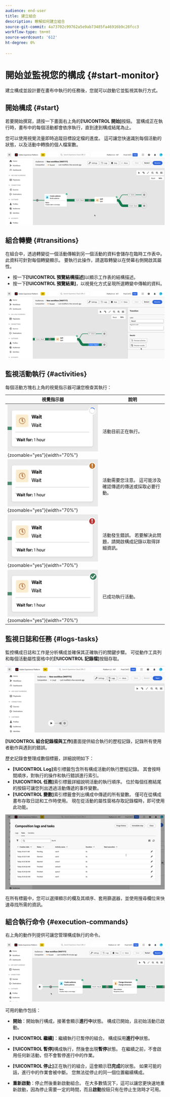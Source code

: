 ```yaml
---
audience: end-user
title: 建立組合
description: 瞭解如何建立組合
source-git-commit: 4a73702c99762a5e9ab73485fa46916b9c28fcc3
workflow-type: tm+mt
source-wordcount: '612'
ht-degree: 0%

---
```



# 開始並監視您的構成 {#start-monitor}

建立構成並設計要在畫布中執行的任務後，您就可以啟動它並監視其執行方式。

## 開始構成 {#start}

若要開始撰寫，請按一下畫面右上角的&#x200B;**[!UICONTROL 開始]**&#x200B;按鈕。 當構成正在執行時，畫布中的每個活動都會依序執行，直到達到構成結尾為止。

您可以使用視覺流量即時追蹤目標設定檔的進度。 這可讓您快速識別每個活動的狀態，以及活動中轉換的個人檔案數。

![](assets/composition-visual-flow.png)

## 組合轉變 {#transitions}

在組合中，透過轉變從一個活動傳輸到另一個活動的資料會儲存在臨時工作表中。 此資料可針對每個轉變顯示。 要執行此操作，請選取轉變以在熒幕右側開啟其屬性。

* 按一下&#x200B;**[!UICONTROL 預覽結構描述]**&#x200B;以顯示工作表的結構描述。
* 按一下&#x200B;**[!UICONTROL 預覽結果]**，以視覺化方式呈現所選轉變中傳輸的資料。

![](assets/transition-preview.png)

## 監視活動執行 {#activities}

每個活動方塊右上角的視覺指示器可讓您檢查其執行：

| 視覺指示器 | 說明 |
|-----|------------|
| ![](assets/activity-status-pending.png){zoomable="yes"}{width="70%"} | 活動目前正在執行。 |
| ![](assets/activity-status-orange.png){zoomable="yes"}{width="70%"} | 活動需要您注意。 這可能涉及確認傳遞的傳送或採取必要行動。 |
| ![](assets/activity-status-red.png){zoomable="yes"}{width="70%"} | 活動發生錯誤。 若要解決此問題，請開啟構成記錄以取得詳細資訊。 |
| ![](assets/activity-status-green.png){zoomable="yes"}{width="70%"} | 已成功執行活動。 |

## 監視日誌和任務 {#logs-tasks}

監控構成日誌和工作是分析構成並確保其正確執行的關鍵步驟。 可從動作工具列和每個活動屬性窗格中的&#x200B;**[!UICONTROL 記錄檔]**&#x200B;按鈕存取。

![](assets/logs-button.png)

**[!UICONTROL 組合記錄檔與工作]**&#x200B;畫面提供組合執行的歷程記錄，記錄所有使用者動作與遇到的錯誤。

<!-- à confirmer, pas trouvé dans les options = The workflow history is saved for the duration specified in the workflow execution options. During this duration, all the messages are therefore saved, even after a restart. If you do not want to save the messages from a previous execution, you have to purge the history by clicking the ![](assets/delete_darkgrey-24px.png) button.-->

歷史記錄會整理成數個標籤，詳細說明如下：

* **[!UICONTROL Log]**&#x200B;索引標籤包含所有構成活動的執行歷程記錄。 其會按時間順序，對執行的操作和執行錯誤進行索引。
* **[!UICONTROL 任務]**&#x200B;索引標籤詳細說明活動的執行順序。 位於每個任務結尾的按鈕可讓您列出透過活動傳遞的事件變數。
* **[!UICONTROL 變數]**&#x200B;索引標籤會列出構成中傳遞的所有變數。 僅可在從構成畫布存取日誌和工作時使用。 現在從活動的屬性窗格存取記錄檔時，即可使用此功能。 <!-- à confirmer-->

![](assets/logs-tasks.png)

在所有標籤中，您可以選擇顯示的欄及其順序、套用篩選器，並使用搜尋欄位來快速尋找所需的資訊。

## 組合執行命令 {#execution-commands}

右上角的動作列提供可讓您管理構成執行的命令。

![](assets/execution-actions.png)

可用的動作包括：

* **開始**：開始執行構成，接著會顯示&#x200B;**進行中**&#x200B;狀態。 構成已開始，且初始活動已啟動。

* **[!UICONTROL 繼續]**：繼續執行已暫停的組合。 構成採用&#x200B;**進行中**&#x200B;狀態。

* **[!UICONTROL 暫停]**&#x200B;構成執行，然後會出現&#x200B;**暫停**&#x200B;狀態。 在繼續之前，不會啟用任何新活動，但不會暫停進行中的作業。

* **[!UICONTROL 停止]**&#x200B;正在執行的組合，這會顯示&#x200B;**已完成**&#x200B;的狀態。 如果可能的話，進行中的作業會被中斷。 您無法從停止的同一個位置繼續構成。

* **重新啟動**：停止然後重新啟動組合。 在大多數情況下，這可以讓您更快速地重新啟動，因為停止需要一定的時間，而且&#x200B;**啟動**&#x200B;按鈕只有在停止生效時才可用。
